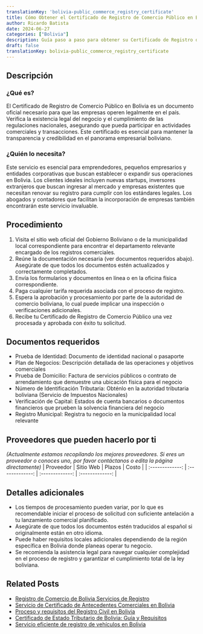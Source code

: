 ```yaml
---
translationKey: 'bolivia-public_commerce_registry_certificate'
title: Cómo Obtener el Certificado de Registro de Comercio Público en Bolivia
author: Ricardo Batista
date: 2024-06-27
categories: ["Bolivia"]
description: Guía paso a paso para obtener su Certificado de Registro de Comercio Público en Bolivia para operaciones comerciales legales.
draft: false
translationKey: bolivia-public_commerce_registry_certificate
---
```


## Descripción
### ¿Qué es?
El Certificado de Registro de Comercio Público en Bolivia es un documento oficial necesario para que las empresas operen legalmente en el país. Verifica la existencia legal del negocio y el cumplimiento de las regulaciones nacionales, asegurando que pueda participar en actividades comerciales y transacciones. Este certificado es esencial para mantener la transparencia y credibilidad en el panorama empresarial boliviano.

### ¿Quién lo necesita?
Este servicio es esencial para emprendedores, pequeños empresarios y entidades corporativas que buscan establecer o expandir sus operaciones en Bolivia. Los clientes ideales incluyen nuevas startups, inversores extranjeros que buscan ingresar al mercado y empresas existentes que necesitan renovar su registro para cumplir con los estándares legales. Los abogados y contadores que facilitan la incorporación de empresas también encontrarán este servicio invaluable.

## Procedimiento

1. Visita el sitio web oficial del Gobierno Boliviano o de la municipalidad local correspondiente para encontrar el departamento relevante encargado de los registros comerciales.
2. Reúne la documentación necesaria (ver documentos requeridos abajo). Asegúrate de que todos los documentos estén actualizados y correctamente completados.
3. Envía los formularios y documentos en línea o en la oficina física correspondiente.
4. Paga cualquier tarifa requerida asociada con el proceso de registro.
5. Espera la aprobación y procesamiento por parte de la autoridad de comercio boliviana, lo cual puede implicar una inspección o verificaciones adicionales.
6. Recibe tu Certificado de Registro de Comercio Público una vez procesada y aprobada con éxito tu solicitud.

## Documentos requeridos

- Prueba de Identidad: Documento de identidad nacional o pasaporte
- Plan de Negocios: Descripción detallada de las operaciones y objetivos comerciales
- Prueba de Domicilio: Factura de servicios públicos o contrato de arrendamiento que demuestre una ubicación física para el negocio
- Número de Identificación Tributaria: Obténlo en la autoridad tributaria boliviana (Servicio de Impuestos Nacionales)
- Verificación de Capital: Estados de cuenta bancarios o documentos financieros que prueben la solvencia financiera del negocio
- Registro Municipal: Registra tu negocio en la municipalidad local relevante

## Proveedores que pueden hacerlo por ti
_(Actualmente estamos recopilando los mejores proveedores. Si eres un proveedor o conoces uno, por favor contáctanos o edita la página directamente)_
| Proveedor        |     Sitio Web     |     Plazos    |       Costo      |
| :-------------: | :-------------: |  :-------------: | :-------------: |

## Detalles adicionales

- Los tiempos de procesamiento pueden variar, por lo que es recomendable iniciar el proceso de solicitud con suficiente antelación a tu lanzamiento comercial planificado.
- Asegúrate de que todos los documentos estén traducidos al español si originalmente están en otro idioma.
- Puede haber requisitos locales adicionales dependiendo de la región específica en Bolivia donde planeas operar tu negocio.
- Se recomienda la asistencia legal para navegar cualquier complejidad en el proceso de registro y garantizar el cumplimiento total de la ley boliviana.


## Related Posts

- [Registro de Comercio de Bolivia Servicios de Registro](https://tramitit.com/es/guides/bolivia/inscripción_en_el_registro_de_comercio/)
- [Servicio de Certificado de Antecedentes Comerciales en Bolivia](https://tramitit.com/es/guides/bolivia/certificado_de_antecedentes_comerciales/)
- [Proceso y requisitos del Registro Civil en Bolivia](https://tramitit.com/es/guides/bolivia/inscripción_en_el_registro_civil/)
- [Certificado de Estado Tributario de Bolivia: Guía y Requisitos](https://tramitit.com/es/guides/bolivia/certificado_de_situación_tributaria/)
- [Servicio eficiente de registro de vehículos en Bolivia](https://tramitit.com/es/guides/bolivia/registro_de_vehículo/)